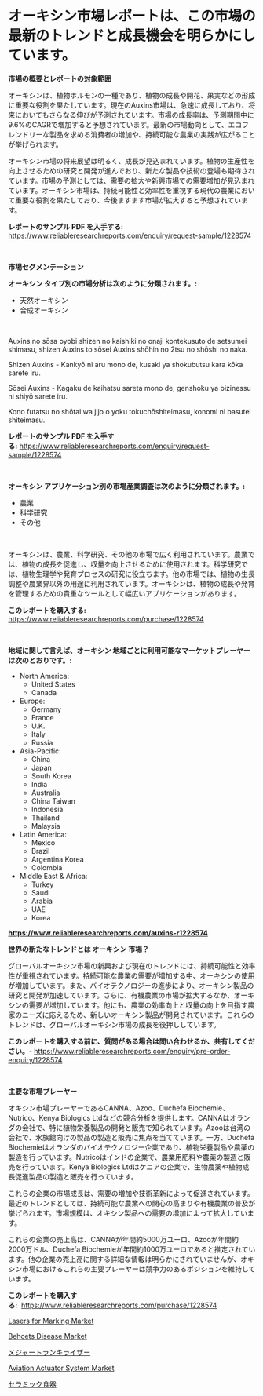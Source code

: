 <p><h1>オーキシン市場レポートは、この市場の最新のトレンドと成長機会を明らかにしています。</h1></p><p><strong>市場の概要とレポートの対象範囲</strong></p>
<p><p>オーキシンは、植物ホルモンの一種であり、植物の成長や開花、果実などの形成に重要な役割を果たしています。現在のAuxins市場は、急速に成長しており、将来においてもさらなる伸びが予測されています。市場の成長率は、予測期間中に9.6%のCAGRで増加すると予想されています。最新の市場動向として、エコフレンドリーな製品を求める消費者の増加や、持続可能な農業の実践が広がることが挙げられます。</p><p>オーキシン市場の将来展望は明るく、成長が見込まれています。植物の生産性を向上させるための研究と開発が進んでおり、新たな製品や技術の登場も期待されています。市場の予測としては、需要の拡大や新興市場での需要増加が見込まれています。オーキシン市場は、持続可能性と効率性を重視する現代の農業において重要な役割を果たしており、今後ますます市場が拡大すると予想されています。</p></p>
<p><strong>レポートのサンプル PDF を入手する:</strong> <a href="https://www.reliableresearchreports.com/enquiry/request-sample/1228574">https://www.reliableresearchreports.com/enquiry/request-sample/1228574</a></p>
<p>&nbsp;</p>
<p><strong>市場セグメンテーション</strong></p>
<p><strong>オーキシン タイプ別の市場分析は次のように分類されます。:</strong></p>
<p><ul><li>天然オーキシン</li><li>合成オーキシン</li></ul></p>
<p>&nbsp;</p>
<p><p>Auxins no sōsa oyobi shizen no kaishiki no onaji kontekusuto de setsumei shimasu, shizen Auxins to sōsei Auxins shōhin no 2tsu no shōshi no naka.</p><p>Shizen Auxins - Kankyō ni aru mono de, kusaki ya shokubutsu kara kōka sarete iru.</p><p>Sōsei Auxins - Kagaku de kaihatsu sareta mono de, genshoku ya bizinessu ni shiyō sarete iru.</p><p>Kono futatsu no shōtai wa jijo o yoku tokuchōshiteimasu, konomi ni basutei shiteimasu.</p></p>
<p><strong>レポートのサンプル PDF を入手する:</strong>&nbsp;<a href="https://www.reliableresearchreports.com/enquiry/request-sample/1228574">https://www.reliableresearchreports.com/enquiry/request-sample/1228574</a></p>
<p>&nbsp;</p>
<p><strong> オーキシン アプリケーション別の市場産業調査は次のように分類されます。:</strong></p>
<p><ul><li>農業</li><li>科学研究</li><li>その他</li></ul></p>
<p>&nbsp;</p>
<p><p>オーキシンは、農業、科学研究、その他の市場で広く利用されています。農業では、植物の成長を促進し、収量を向上させるために使用されます。科学研究では、植物生理学や発育プロセスの研究に役立ちます。他の市場では、植物の生長調整や農業界以外の用途に利用されています。オーキシンは、植物の成長や発育を管理するための貴重なツールとして幅広いアプリケーションがあります。</p></p>
<p><strong>このレポートを購入する:</strong>&nbsp; <a href="https://www.reliableresearchreports.com/purchase/1228574">https://www.reliableresearchreports.com/purchase/1228574</a></p>
<p>&nbsp;</p>
<p><strong>地域に関して言えば、オーキシン 地域ごとに利用可能なマーケットプレーヤーは次のとおりです。:</strong></p>
<p><ul>
    <li>
        North America:
        <ul>
            <li>United States</li>
            <li>Canada</li>
        </ul>
    </li>
    <li>
        Europe:
        <ul>
            <li>Germany</li>
            <li>France</li>
            <li>U.K.</li>
            <li>Italy</li>
            <li>Russia</li>
        </ul>
    </li>
    <li>
        Asia-Pacific:
        <ul>
            <li>China</li>
            <li>Japan</li>
            <li>South Korea</li>
            <li>India</li>
            <li>Australia</li>
            <li>China Taiwan</li>
            <li>Indonesia</li>
            <li>Thailand</li>
            <li>Malaysia</li>
        </ul>
    </li>
    <li>
        Latin America:
        <ul>
            <li>Mexico</li>
            <li>Brazil</li>
            <li>Argentina Korea</li>
            <li>Colombia</li>
        </ul>
    </li>
    <li>
        Middle East & Africa:
        <ul>
            <li>Turkey</li>
            <li>Saudi</li>
            <li>Arabia</li>
            <li>UAE</li>
            <li>Korea</li>
        </ul>
    </li>
    </ul></p>
<p><strong><a href="https://www.reliableresearchreports.com/auxins-r1228574">https://www.reliableresearchreports.com/auxins-r1228574</a></strong>&nbsp;</p>
<p><strong>世界の新たなトレンドとは オーキシン 市場？</strong></p>
<p><p>グローバルオーキシン市場の新興および現在のトレンドには、持続可能性と効率性が重視されています。持続可能な農業の需要が増加する中、オーキシンの使用が増加しています。また、バイオテクノロジーの進歩により、オーキシン製品の研究と開発が加速しています。さらに、有機農業の市場が拡大するなか、オーキシンの需要が増加しています。他にも、農業の効率向上と収量の向上を目指す農家のニーズに応えるため、新しいオーキシン製品が開発されています。これらのトレンドは、グローバルオーキシン市場の成長を後押ししています。</p></p>
<p><strong>このレポートを購入する前に、質問がある場合は問い合わせるか、共有してください。</strong>- <a href="https://www.reliableresearchreports.com/enquiry/pre-order-enquiry/1228574">https://www.reliableresearchreports.com/enquiry/pre-order-enquiry/1228574</a></p>
<p>&nbsp;</p>
<p><strong>主要な市場プレーヤー</strong></p>
<p><p>オキシン市場プレーヤーであるCANNA、Azoo、Duchefa Biochemie、Nutrico、Kenya Biologics Ltdなどの競合分析を提供します。CANNAはオランダの会社で、特に植物栄養製品の開発と販売で知られています。Azooは台湾の会社で、水族館向けの製品の製造と販売に焦点を当てています。一方、Duchefa Biochemieはオランダのバイオテクノロジー企業であり、植物栄養製品や農薬の製造を行っています。Nutricoはインドの企業で、農業用肥料や農薬の製造と販売を行っています。Kenya Biologics Ltdはケニアの企業で、生物農薬や植物成長促進製品の製造と販売を行っています。</p><p>これらの企業の市場成長は、需要の増加や技術革新によって促進されています。最近のトレンドとしては、持続可能な農業への関心の高まりや有機農業の普及が挙げられます。市場規模は、オキシン製品への需要の増加によって拡大しています。</p><p>これらの企業の売上高は、CANNAが年間約5000万ユーロ、Azooが年間約2000万ドル、Duchefa Biochemieが年間約1000万ユーロであると推定されています。他の企業の売上高に関する詳細な情報は明らかにされていませんが、オキシン市場におけるこれらの主要プレーヤーは競争力のあるポジションを維持しています。</p></p>
<p><strong>このレポートを購入する:</strong>&nbsp;&nbsp;<a href="https://www.reliableresearchreports.com/purchase/1228574">https://www.reliableresearchreports.com/purchase/1228574</a></p>
<p><p><a href="https://github.com/biheemgalvinlouises6hokrh3h/Market-Research-Report-List-2/blob/main/lasers-for-marking-market.md">Lasers for Marking Market</a></p><p><a href="https://www.linkedin.com/pulse/decoding-behcets-disease-market-metrics-share-trends-growth-obj2e?trackingId=xGzjGwgsv4UWrMfZBHA5DA%3D%3D">Behcets Disease Market</a></p><p><a href="https://medium.com/@aidalakin1973/%E4%B8%BB%E8%A6%81%E3%81%AA%E9%8E%AE%E9%9D%99%E5%89%A4%E5%B8%82%E5%A0%B4%E3%81%AE%E5%88%86%E6%9E%90-%E3%81%9D%E3%81%AEcagr-%E5%B8%82%E5%A0%B4%E3%82%BB%E3%82%B0%E3%83%A1%E3%83%B3%E3%83%86%E3%83%BC%E3%82%B7%E3%83%A7%E3%83%B3-%E3%81%8A%E3%82%88%E3%81%B3%E3%82%B0%E3%83%AD%E3%83%BC%E3%83%90%E3%83%AB%E7%94%A3%E6%A5%AD%E3%81%AE%E6%A6%82%E8%A6%81-857b0f280daa">メジャートランキライザー</a></p><p><a href="https://www.linkedin.com/pulse/aviation-actuator-system-market-size-cagr-trends-2024-2030-ovn2e?trackingId=iJfpsfISFPsAmsBnyk4N8w%3D%3D">Aviation Actuator System Market</a></p><p><a href="https://medium.com/@gustavorn8776xcc/%E3%82%BB%E3%83%A9%E3%83%9F%E3%83%83%E3%82%AF%E9%A3%9F%E5%99%A8%E5%B8%82%E5%A0%B4-%E6%88%90%E5%8A%9F%E3%81%99%E3%82%8B%E3%83%93%E3%82%B8%E3%83%8D%E3%82%B9%E6%88%A6%E7%95%A5%E3%81%AE%E9%8D%B5%E3%81%A8%E3%81%AA%E3%82%8B%E4%BA%88%E6%B8%AC2031%E5%B9%B4%E3%81%BE%E3%81%A7-6f57aa05a6d2">セラミック食器</a></p></p>
